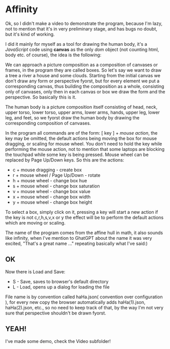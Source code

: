 # Affinity

Ok, so I didn't make a video to demonstrate the program, 
because I'm lazy, not to mention that it's in very preliminary
stage, and has bugs no doubt, but it's kind of working.

I did it mainly for myself as a tool for drawing the human body,
it's a *JavaScript* code using **canvas** as the only *dom* object
(not counting html, body etc. of course), the idea is the following:

We can approach a picture composition as a composition of canvases
or frames, in the program they are called boxes. So let's say we 
want to draw a tree a river a house and some clouds. Starting from 
the initial canvas we don't draw any form or perspective fyorst, but
for every element we put a corresponding canvas, thus building the
composition as a whole, consisting only of canvases, only then in 
each canvas or box we draw the form and the perspective. So basically 
this is it.

The human body is a picture composition itself consisting of head, 
neck, upper torso, lower torso, upper arms, lower arms, hands,
upper leg, lower leg, and feet, so we fyorst draw the human
body by drawing the corresponding composition of canvases.

In the program all commands are of the form:
[ key ] + *mouse action*, the key may be omitted, the default actions
being moving the box for mouse dragging, or scaling for mouse wheel.
You don't need to hold the key while performing the mouse action,
not to mention that some laptops are blocking the touchpad while
some key is being pressed. Mouse wheel can be replaced by Page Up/Down keys.
So this are the actions:

 * c + mouse dragging - create box
 * r + mouse wheel / Page Up/Down - rotate
 * h + mouse wheel - change box hue
 * s + mouse wheel - change box saturation
 * v + mouse wheel - change box value
 * x + mouse wheel - change box width
 * y + mouse wheel - change box height

To select a box, simply click on it, pressing a key will start a
new action if the key is not c,r,h,s,v,x or y the effect will be to
perform the default actions which are moving or scaling.

The name of the program comes from the affine hull in math, it
also sounds like infinity, when I've mention to GhatGPT about the
name it was very excited, "That's a great name ..." repeating
basically what I've said:)

## OK
Now there is Load and Save:

 * S - Save, saves to browser's default directory 
 * L - Load, opens up a dialog for loading the file

File name is by convention called haHa.json( convention over configuration ),
for every new copy the browser automatically adds haHa(1).json, 
haHa(2).json, etc., so no need to keep track of that, by the way 
I'm not very sure that perspective shouldn't be drawn fyorst.

## YEAH!
I've made some demo, check the Video subfolder!

